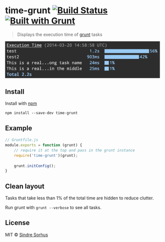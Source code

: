 # time-grunt [![Build Status](https://secure.travis-ci.org/sindresorhus/time-grunt.png?branch=master)](http://travis-ci.org/sindresorhus/time-grunt) [![Built with Grunt](https://cdn.gruntjs.com/builtwith.png)](http://gruntjs.com/)

> Displays the execution time of [grunt](http://gruntjs.com) tasks

![screenshot](screenshot.png)


## Install

Install with [npm](https://npmjs.org/package/time-grunt)

```
npm install --save-dev time-grunt
```


## Example

```js
// Gruntfile.js
module.exports = function (grunt) {
	// require it at the top and pass in the grunt instance
	require('time-grunt')(grunt);

	grunt.initConfig();
}
```

## Clean layout

Tasks that take less than 1% of the total time are hidden to reduce clutter.

Run grunt with `grunt --verbose` to see all tasks.


## License

MIT © [Sindre Sorhus](http://sindresorhus.com)
